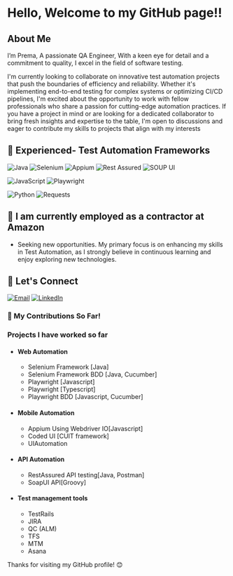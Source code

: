 # Hello, Welcome to my GitHub page!!

## About Me
<p>I’m Prema, A passionate QA Engineer, With a keen eye for detail and a commitment to quality, I excel in the field of software testing. <p>
<p></p> I'm currently looking to collaborate on innovative test automation projects that push the boundaries of efficiency and reliability. Whether it's implementing end-to-end testing for complex systems or optimizing CI/CD pipelines, I'm excited about the opportunity to work with fellow professionals who share a passion for cutting-edge automation practices. If you have a project in mind or are looking for a dedicated collaborator to bring fresh insights and expertise to the table, I'm open to discussions and eager to contribute my skills to projects that align with my interests
</p>

## 🔭  Experienced- Test Automation Frameworks

![Java](https://img.shields.io/badge/Java-007396?style=for-the-badge&logo=java&logoColor=white)
 ![Selenium](https://img.shields.io/badge/Selenium-43B02A?style=for-the-badge&logo=selenium&logoColor=white)
![Appium](https://img.shields.io/badge/Appium-40C4FF?style=for-the-badge&logo=appium&logoColor=white)
  ![Rest Assured](https://img.shields.io/badge/Rest%20Assured-5B47A5?style=for-the-badge&logo=rest-assured&logoColor=white)
![SOUP UI](https://img.shields.io/badge/SoapUI-F7DF1E?style=for-the-badge&logo=SoapUI&logoColor=white)

![JavaScript](https://img.shields.io/badge/JavaScript-F7DF1E?style=for-the-badge&logo=javascript&logoColor=black)
![Playwright](https://img.shields.io/badge/Playwright-34495E?style=for-the-badge&logo=playwright&logoColor=white)

![Python](https://img.shields.io/badge/Python-3776AB?style=for-the-badge&logo=python&logoColor=white)
![Requests](https://img.shields.io/badge/Requests-2CA5E0?style=for-the-badge&logo=python&logoColor=white)

## 📝 I am currently employed as a contractor at Amazon
- Seeking new opportunities. My primary focus is on enhancing my skills in Test Automation, as I strongly believe in continuous learning and enjoy exploring new technologies.

## 📧 Let's Connect

[![Email](https://img.shields.io/badge/Email-premaneel46@gmail.com-purple)](mailto:premaneel46@gmail.com)
[![LinkedIn](https://img.shields.io/badge/LinkedIn-Profile-blue)](https://www.linkedin.com/in/prema-neelakantan-72a803125/)

### 🌱 My Contributions So Far!


<article>
	<h3>Projects I have worked so far</h3>
			<ul>
			<li><h4>Web Automation</h4></li>
			<ul style="list-style-type:circle">
				<li> Selenium Framework [Java]</li>
				<li> Selenium Framework BDD [Java, Cucumber]</li>
                <li> Playwright [Javascript] </li>
				<li> Playwright [Typescript]  </li>
				<li> Playwright BDD [Javascript, Cucumber] </li>
			</ul>
		</ul>
		<ul>
			<li><h4>Mobile Automation</h4></li>
			<ul style="list-style-type:circle">
				<li> Appium Using Webdriver IO[Javascript]</li>
               <li>Coded UI [CUIT framework]</li>
              <li> UIAutomation</li>
			</ul>	
</ul>
	<ul>
			<li><h4>API Automation</h4></li>	
			<ul style="list-style-type:circle">
				<li>  RestAssured API testing[Java, Postman]</li>
 		        <li>  SoapUI API[Groovy]</li>
			</ul>	
		</ul>
<ul>
			<li><h4>Test management tools</h4></li>
			<ul style="list-style-type:circle">
<li> TestRails</li>				
<li> JIRA</li>
<li>QC (ALM) </li>
<li>TFS</li>
<li>MTM</li>
<li>Asana</li>	
			</ul>	
</ul>
</article>

Thanks for visiting my GitHub profile! 😊




